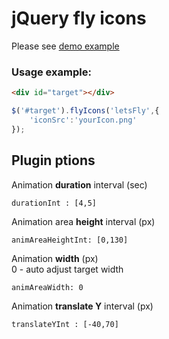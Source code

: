 # jQuery fly icons<br />
Please see [demo example](http://jqueryflyicons.devsullo.com/#example) 

### Usage example:

```html
<div id="target"></div>
```
```javascript
$('#target').flyIcons('letsFly',{
	'iconSrc':'yourIcon.png'
});

```

## Plugin ptions

Animation **duration** interval (sec)
```
durationInt : [4,5]
```

Animation area **height** interval (px)
```
animAreaHeightInt: [0,130]
```
Animation **width** (px)<br />0 - auto adjust target width
```
animAreaWidth: 0
```

Animation **translate Y** interval (px)
```
translateYInt : [-40,70]
```
